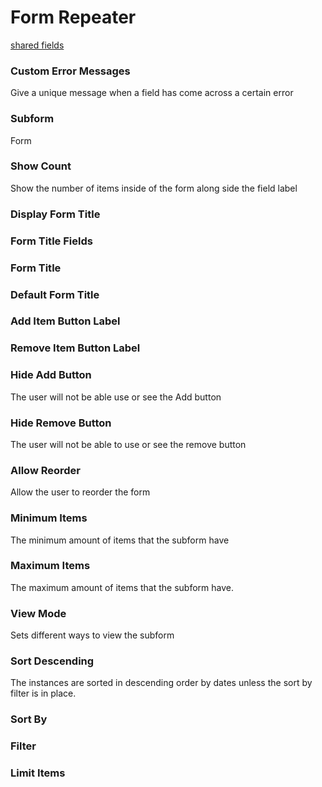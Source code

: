 # Form Repeater
[shared fields](/shared-inspector-components.md ':include')
### Custom Error Messages
Give a unique message when a field has come across a certain error

### Subform
Form
### Show Count
Show the number of items inside of the form along side the field label
### Display Form Title

### Form Title Fields

### Form Title 

### Default Form Title

### Add Item Button Label

### Remove Item Button Label

### Hide Add Button
The user will not be able use or see the Add button
### Hide Remove Button
The user will not be able to use or see the remove button
### Allow Reorder
Allow the user to reorder the form
### Minimum Items
The minimum amount of items that the subform have
### Maximum Items
The maximum amount of items that the subform have.
### View Mode
Sets different ways to view the subform
### Sort Descending
The instances are sorted in descending order by dates unless the sort by filter is in place.
### Sort By

### Filter

### Limit Items
